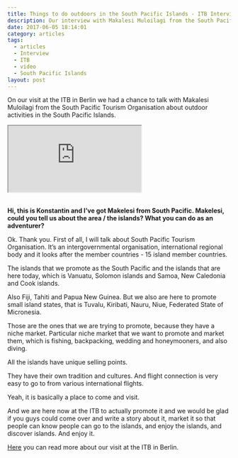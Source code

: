 ```yaml
---
title: Things to do outdoors in the South Pacific Islands - ITB Interview with the South Pacific Tourism Organisation
description: Our interview with Makalesi Muloilagi from the South Pacific Tourism Organisation at the ITB in Berlin
date: 2017-06-05 18:14:01
category: articles
tags:
  - articles
  - Interview
  - ITB
  - video
  - South Pacific Islands
layout: post
---
```


On our visit at the ITB in Berlin we had a chance to talk with Makalesi Muloilagi from the South Pacific Tourism Organisation about outdoor activities in the South Pacific Islands.

<div class="embed-responsive embed-responsive-16by9">
  <iframe class="embed-responsive-item" src="https://www.youtube.com/embed/Hf9eHZ_Mi-E"></iframe>

</div>
<br>

<!--more-->

**Hi, this is Konstantin and I’ve got Makelesi from South Pacific. Makelesi, could you tell us about the area / the islands? What you can do as an adventurer?**

Ok. Thank you. First of all, I will talk about South Pacific Tourism Organisation. It’s an intergovernmental organisation, international regional body and it looks after the member countries - 15 island member countries.

The islands that we promote as the South Pacific and the islands that are here today, which is Vanuatu, Solomon islands and Samoa, New Caledonia and Cook islands.

Also Fiji, Tahiti and Papua New Guinea. But we also are here to promote small island states, that is Tuvalu, Kiribati, Nauru, Niue, Federated State of Micronesia.

Those are the ones that we are trying to promote, because they have a niche market. Particular niche market that we want to promote and market them, which is fishing, backpacking, wedding and honeymooners, and also diving.

All the islands have unique selling points.

They have their own tradition and cultures. And flight connection is very easy to go to from various international flights.

Yeah, it is basically a place to come and visit.

And we are here now at the ITB to actually promote it and we would be glad if you guys could come over and write a story about it, market it so that people can know people can go to the islands, and enjoy the islands, and discover islands. And enjoy it.

<a href="http://www.hikeventures.com/ITB-2017/">Here</a> you can read more about our visit at the ITB in Berlin.
